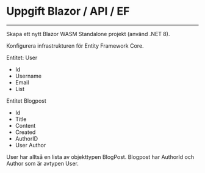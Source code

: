 # Uppgift Blazor / API / EF
_______________________________________________________________
Skapa ett nytt Blazor WASM Standalone projekt (använd .NET 8).

Konfigurera infrastrukturen för Entity Framework Core.

Entitet: User
- Id
- Username
- Email
- List<Blogpost>

Entitet Blogpost
- Id
- Title
- Content
- Created
- AuthorID
- User Author

User har alltså en lista av objekttypen BlogPost. Blogpost har AuthorId och Author som är avtypen User.
